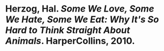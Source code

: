 Herzog, Hal. *Some We Love, Some We Hate, Some We Eat: Why It's So Hard to Think Straight About Animals*. HarperCollins, 2010.
===

